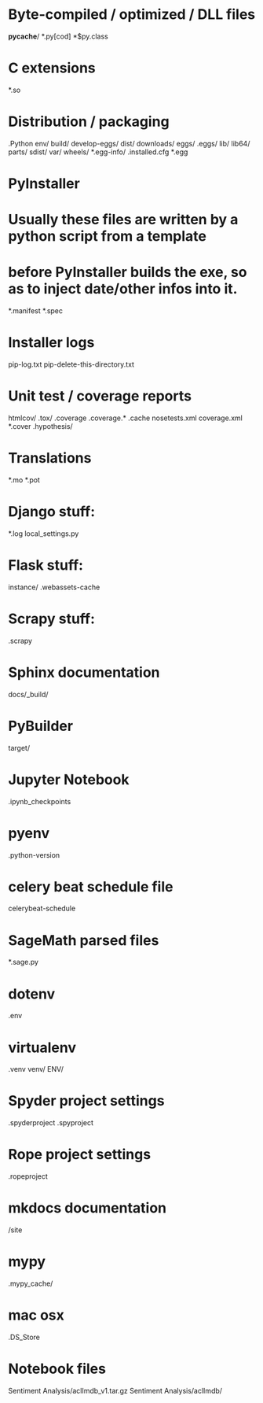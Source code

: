 # Byte-compiled / optimized / DLL files
__pycache__/
*.py[cod]
*$py.class

# C extensions
*.so

# Distribution / packaging
.Python
env/
build/
develop-eggs/
dist/
downloads/
eggs/
.eggs/
lib/
lib64/
parts/
sdist/
var/
wheels/
*.egg-info/
.installed.cfg
*.egg

# PyInstaller
#  Usually these files are written by a python script from a template
#  before PyInstaller builds the exe, so as to inject date/other infos into it.
*.manifest
*.spec

# Installer logs
pip-log.txt
pip-delete-this-directory.txt

# Unit test / coverage reports
htmlcov/
.tox/
.coverage
.coverage.*
.cache
nosetests.xml
coverage.xml
*.cover
.hypothesis/

# Translations
*.mo
*.pot

# Django stuff:
*.log
local_settings.py

# Flask stuff:
instance/
.webassets-cache

# Scrapy stuff:
.scrapy

# Sphinx documentation
docs/_build/

# PyBuilder
target/

# Jupyter Notebook
.ipynb_checkpoints

# pyenv
.python-version

# celery beat schedule file
celerybeat-schedule

# SageMath parsed files
*.sage.py

# dotenv
.env

# virtualenv
.venv
venv/
ENV/

# Spyder project settings
.spyderproject
.spyproject

# Rope project settings
.ropeproject

# mkdocs documentation
/site

# mypy
.mypy_cache/

# mac osx
.DS_Store

# Notebook files
Sentiment Analysis/aclImdb_v1.tar.gz
Sentiment Analysis/aclImdb/
